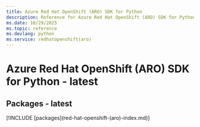 ```yaml
---
title: Azure Red Hat OpenShift (ARO) SDK for Python
description: Reference for Azure Red Hat OpenShift (ARO) SDK for Python
ms.date: 10/29/2025
ms.topic: reference
ms.devlang: python
ms.service: redhatopenshift(aro)
---
```

# Azure Red Hat OpenShift (ARO) SDK for Python - latest
## Packages - latest
[!INCLUDE [packages](red-hat-openshift-(aro\)-index.md)]